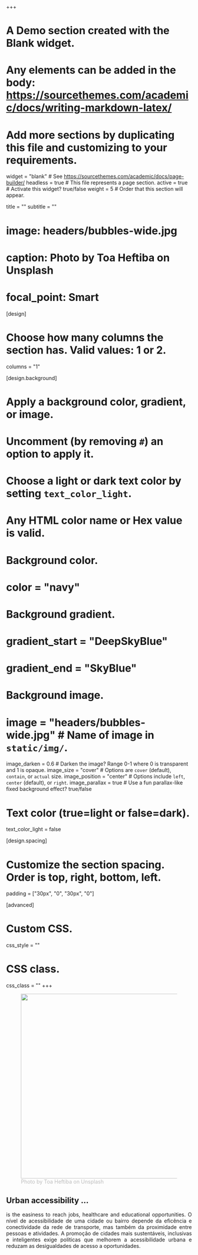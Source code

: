 ﻿+++
# A Demo section created with the Blank widget.
# Any elements can be added in the body: https://sourcethemes.com/academic/docs/writing-markdown-latex/
# Add more sections by duplicating this file and customizing to your requirements.

widget = "blank"  # See https://sourcethemes.com/academic/docs/page-builder/
headless = true  # This file represents a page section.
active = true  # Activate this widget? true/false
weight = 5  # Order that this section will appear.

title = ""
subtitle = ""

# image: headers/bubbles-wide.jpg
#   caption: Photo by Toa Heftiba on Unsplash
#   focal_point: Smart


[design]
  # Choose how many columns the section has. Valid values: 1 or 2.
  columns = "1"

[design.background]
  # Apply a background color, gradient, or image.
  #   Uncomment (by removing `#`) an option to apply it.
  #   Choose a light or dark text color by setting `text_color_light`.
  #   Any HTML color name or Hex value is valid.

  # Background color.
  # color = "navy"
  
  # Background gradient.
  # gradient_start = "DeepSkyBlue"
  # gradient_end = "SkyBlue"
  
  # Background image.
  # image = "headers/bubbles-wide.jpg"  # Name of image in `static/img/`.
  image_darken = 0.6  # Darken the image? Range 0-1 where 0 is transparent and 1 is opaque.
  image_size = "cover"  #  Options are `cover` (default), `contain`, or `actual` size.
  image_position = "center"  # Options include `left`, `center` (default), or `right`.
  image_parallax = true  # Use a fun parallax-like fixed background effect? true/false

  # Text color (true=light or false=dark).
  text_color_light = false

[design.spacing]
  # Customize the section spacing. Order is top, right, bottom, left.
  padding = ["30px", "0", "30px", "0"]

[advanced]
 # Custom CSS. 
 css_style = ""
 
 # CSS class.
 css_class = ""
+++

<div class="container">
<div class="row">
  <div class="col-12 mx-auto col-md-6 order-md-1 hero-media">
  <figure>
    <img src="/acessooportunidades/img/ryoji-iwata-IBaVuZsJJTo-unsplash.jpg" width="500" align="left" alt="">
    <figcaption><a style="color: gray; opacity: 0.50;">Photo by Toa Heftiba on Unsplash</a></figcaption>
  </figure>
  </div>
  <div class="col-md-6 order-md-2 text-center text-md-left">
    <div 
    class="hero-lead"><h2> Urban accessibility ...  
    </div>
    <p align="justify"> is the easiness to reach jobs, healthcare and educational opportunities. O nível de acessibilidade de uma cidade ou bairro depende da eficência e conectividade da rede de transporte, mas também da proximidade entre pessoas e atividades. A promoção de cidades mais sustentáveis, inclusivas e inteligentes exige políticas que melhorem a acessibilidade urbana e reduzam as desigualdades de acesso a oportunidades. </p>